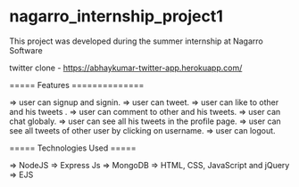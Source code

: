 # nagarro_internship_project1
This project was developed during the summer internship at Nagarro Software

twitter clone - https://abhaykumar-twitter-app.herokuapp.com/

===== Features ==============

=> user can signup and signin.
=> user can tweet.
=> user can like to other and his tweets .
=> user can comment to other and his tweets.
=> user can chat globaly.
=> user can see all his tweets in the profile page.
=> user can see all tweets of other user by clicking on username.
=> user can logout.


===== Technologies Used =====

=> NodeJS
=> Express Js
=> MongoDB
=> HTML, CSS, JavaScript and jQuery
=> EJS
